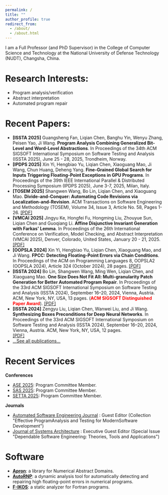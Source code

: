 ```yaml
---
permalink: /
title: ""
author_profile: true
redirect_from: 
  - /about/
  - /about.html
---
```

<!-- permalink永久链接 -->
<!-- title页面标题（浏览器标签栏） -->
<!-- author_profile:true 启用作者简介栏 -->
<!-- redirect_from会将以下URL重定向到当前页面 -->

I am a Full Professor (and PhD Supervisor) in the College of Computer Science and Technology at the National University of Defense Technology (NUDT), Changsha, China.

Research Interests:
======
<!-- 五个=渲染为二级标题 -->
- Program analysis/verification 
- Abstract interpretation
- Automated program repair

Recent Papers:
======
<!-- 这里列出一些Recent Papers，具体的在publications里面 -->
- **[ISSTA 2025]**
  Guangsheng Fan, Liqian Chen, Banghu Yin, Wenyu Zhang, Peisen Yao, Ji Wang. 
  **Program Analysis Combining Generalized Bit-Level and Word-Level Abstractions**.
  In Proceedings of the 34th ACM SIGSOFT International Symposium on Software Testing and Analysis (ISSTA 2025), June 25 - 28, 2025, Trondheim, Norway.
   <!--[[PDF]](../files/VMCAI25_InvGen.pdf) [[Artifact]](https://)-->
- **[IPDPS 2025]**
  Xin Yi, Hengbiao Yu, Liqian Chen, Xiaoguang Mao, Ji Wang, Chun Huang, Deheng Yang. 
  **Fine-Grained Global Search for Inputs Triggering Floating-Point Exceptions in GPU Programs**. 
  In Proceedings of the 39th IEEE International Parallel & Distributed Processing Symposium (IPDPS 2025), June 3-7, 2025, Milan, Italy.
   <!--[[PDF]](../files/VMCAI25_InvGen.pdf) [[Artifact]](https://)-->   
- **[TOSEM 2025]**
  Shangwen Wang, Bo Lin, Liqian Chen, and Xiaoguang Mao. 
  **Divide-and-Conquer: Automating Code Revisions via Localization-and-Revision**.
  ACM Transactions on Software Engineering and Methodology (TOSEM), Volume 34, Issue 3, Article No. 58, Pages 1-26. 
  [[PDF]](../files/TOSEM25_CodeRev.pdf)   
- **[VMCAI 2025]**
  Jingyu Ke, Hongfei Fu, Hongming Liu, Zhouyue Sun, Liqian Chen and Guoqiang Li. 
  **Affine Disjunctive Invariant Generation with Farkas' Lemma**.
   In Proceedings of the 26th International Conference on Verification, Model Checking, and Abstract Interpretation (VMCAI 2025), Denver, Colorado, United States, January 20 - 21, 2025.
  [[PDF]](../files/VMCAI25_InvGen.pdf)
- **[OOPSLA 2024]**
  Xin Yi, Hengbiao Yu, Liqian Chen, Xiaoguang Mao, and Ji Wang.
	**FPCC: Detecting Floating-Point Errors via Chain Conditions**.
	In Proceedings of the ACM on Programming Languages 8, OOPSLA2 (OOPSLA 2024),  Article 324 (October 2024), 28 pages. 
	[[PDF]](../files/OOPSLA24_FPCC.pdf) 
- **[ISSTA 2024]**
  Bo Lin, Shangwen Wang, Ming Wen, Liqian Chen, and Xiaoguang Mao.
	**One Size Does Not Fit All: Multi-granularity Patch Generation for Better Automated Program Repair**. 
  In Proceedings of the 33rd ACM SIGSOFT International Symposium on Software Testing and Analysis (ISSTA 2024), September 16–20, 2024, Vienna, Austria. ACM, New York, NY, USA, 13 pages. (<span style="color:red"><b>ACM SIGSOFT Distinguished Paper Award</b></span>). 
	[[PDF]](../files/ISSTA24_repair.pdf)
- **[ISSTA 2024]**
  Zengyu Liu, Liqian Chen, Wanwei Liu, and Ji Wang.
	**Synthesizing Boxes Preconditions for Deep Neural Networks**. 
  In Proceedings of the 33rd ACM SIGSOFT International Symposium on Software Testing and Analysis (ISSTA 2024), September 16–20, 2024, Vienna, Austria. ACM, New York, NY, USA, 12 pages.  
	[[PDF]](../files/ISSTA24_preBox.pdf)  
- [...See all publications...](publications)

<!--
Recent Activities
------
- XXX
- XXX
-->

Recent Services
======
**Conferences**
- [ASE 2025](https://conf.researchr.org/home/ase-2025): Program Committee Member.
- [SAS 2025](https://2025.splashcon.org/home/sas-2025): Program Committee Member.
- [SETTA 2025](https://www.setta2025.uk/): Program Committee Member.

**Journals**
  - [Automated Software Engineering Journal](https://link.springer.com/journal/10515/updates/27060282) : Guest Editor (Collection "Effective ProgramAnalysis and Testing for ModernSoftware Development")
  - [Journal of Systems Architecture](https://www.sciencedirect.com/special-issue/291269/dependable-software-engineering-theories-tools-and-applications) : Executive Guest Editor (Special Issue "Dependable Software Engineering: Theories, Tools and Applications")

Software
======
- **[Apron](https://github.com/antoinemine/apron)**: a library for Numerical Abstract Domains.
- **[AutoRNP](https://github.com/yixin-09/AutoRNP)**: a dynamic analysis tool for automatically detecting and repairing high floating-point errors in numerical programs.
- **[F-IKOS](https://github.com/zoush99/f-ikos)**: a static analyzer for Fortran programs.
